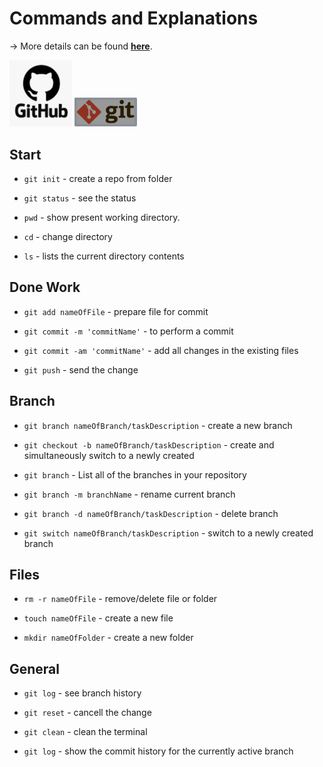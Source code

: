 # Commands and Explanations

-> More details can be found <a href="https://www.atlassian.com/git/glossary#commands">**here**</a>.

<img src="https://github.com/tech-doccos/git-practice/blob/master/images/git-logo.png" style="width:100px; ">

<img src="https://github.com/tech-doccos/git-practice/blob/master/images/git-img.png" style="width:100px; ">

## Start

* `git init` - create a repo from folder

* `git status` - see the status

* `pwd` - show present working directory.

* `cd` - change directory

* `ls` - lists the current directory contents

## Done Work 

* `git add nameOfFile` - prepare file for commit

* `git commit -m 'commitName'` - to perform a commit

* `git commit -am 'commitName'` - add all changes in 
the existing files

* `git push` - send the change



## Branch

* `git branch nameOfBranch/taskDescription` - create a new branch

* `git checkout -b nameOfBranch/taskDescription` - create and simultaneously switch to a newly created

* `git branch` - List all of the branches in your repository

* `git branch -m branchName` - rename current branch

* `git branch -d nameOfBranch/taskDescription` - delete branch

* `git switch nameOfBranch/taskDescription` - switch to a newly created branch 

## Files

* `rm -r nameOfFile` - remove/delete file or folder

* `touch nameOfFile` - create a new file

* `mkdir nameOfFolder` - create a new folder

## General

* `git log` - see branch history

* `git reset` - cancell the change

* `git clean` - clean the terminal

* `git log` - show the commit history for the currently active branch